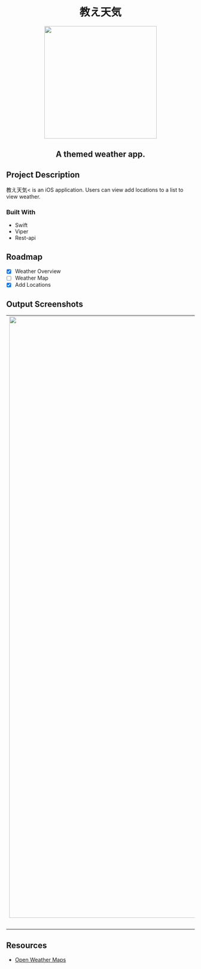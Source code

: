 <h1 align="center">教え天気</h1>
<div align="center">
  <img src="https://user-images.githubusercontent.com/79986407/144927753-a8ac60de-0013-4001-97cb-8ba5a4cc9221.png" width="300">
</div>
<h2 align="center">A themed weather app.</h2>



## Project Description
教え天気< is an iOS application. Users can view add locations to a list to view weather.

### Built With
* Swift 
* Viper
* Rest-api

<!-- ROADMAP -->
## Roadmap

- [x] Weather Overview
- [ ] Weather Map
- [x] Add Locations

## Output Screenshots
| | | |
|:-------------------------:|:-------------------------:|:-------------------------:|
|<img width="1604" alt="screen shot 2017-08-07 at 12 18 15 pm" src="https://user-images.githubusercontent.com/79986407/144928116-46014322-e775-42b2-ad26-728bb461b9c0.png">  |<img width="1604" alt="screen shot 2017-08-07 at 12 18 15 pm" src="https://user-images.githubusercontent.com/79986407/144928144-bc887f4a-7875-4bf5-b9d6-85eb4e615110.png"> |<img width="1604" alt="screen shot 2017-08-07 at 12 18 15 pm" src="https://user-images.githubusercontent.com/79986407/144928155-f07d7372-0305-4728-b98f-700e57ced490.png">|
|Updated Home Screen|AddSetButton Pressed|Select Menu|


## Resources

*   [Open Weather Maps](https://openweathermap.org/api/one-call-api)
